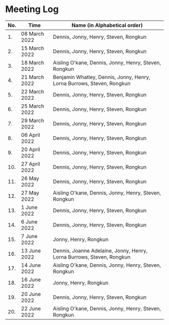 # Meeting Log
| No. | Time | Name (in Alphabetical order) |
|-----|------|-------------------------------------|
| 1.  | 08 March 2022 | Dennis, Jonny, Henry, Steven, Rongkun |
| 2.  | 15 March 2022 | Dennis, Jonny, Henry, Steven, Rongkun |
| 3.  | 18 March 2022 | Aisling O'kane, Dennis, Jonny, Henry, Steven, Rongkun |
| 4.  | 21 March 2022 | Benjamin Whatley, Dennis, Jonny, Henry, Lorna Burrows, Steven, Rongkun |
| 5.  | 22 March 2022 | Dennis, Jonny, Henry, Steven, Rongkun |
| 6.  | 25 March 2022 | Dennis, Jonny, Henry, Steven, Rongkun |
| 7.  | 29 March 2022 | Dennis, Jonny, Henry, Steven, Rongkun |
| 8.  | 06 April 2022 | Dennis, Jonny, Henry, Steven, Rongkun |
| 9.  | 20 April 2022 | Dennis, Jonny, Henry, Steven, Rongkun |
| 10. | 27 April 2022 | Dennis, Jonny, Henry, Steven, Rongkun |
| 11. | 26 May   2022 | Dennis, Jonny, Henry, Steven, Rongkun |
| 12. | 27 May   2022 | Aisling O'kane, Dennis, Jonny, Henry, Steven, Rongkun |
| 13. | 1  June  2022 | Dennis, Jonny, Henry, Steven, Rongkun |
| 14. | 6  June  2022 | Dennis, Jonny, Henry, Steven, Rongkun |
| 15. | 7  June  2022 | Jonny, Henry, Rongkun                 |
| 16. | 13 June  2022 | Dennis, Joanne Adelaine, Jonny, Henry, Lorna Burrows, Steven, Rongkun |
| 17. | 14 June  2022 | Aisling O'kane, Dennis, Jonny, Henry, Steven, Rongkun |
| 18. | 16 June  2022 | Jonny, Henry, Rongkun                 |
| 19. | 20 June  2022 | Dennis, Jonny, Henry, Steven, Rongkun |
| 20. | 22 June  2022 | Aisling O'kane, Dennis, Jonny, Henry, Steven, Rongkun |